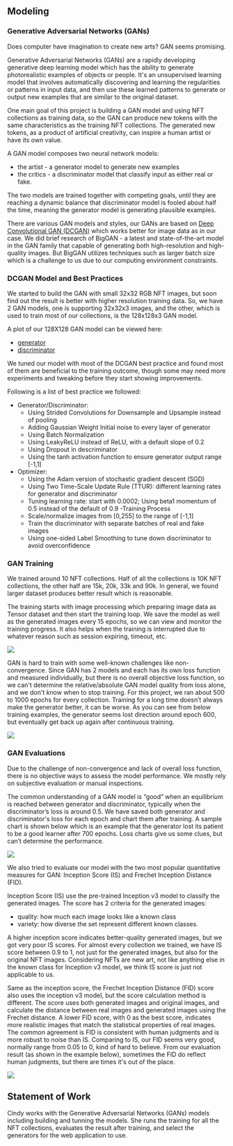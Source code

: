## Modeling

### Generative Adversarial Networks (GANs)
Does computer have imagination to create new arts? GAN seems promising. 

Generative Adversarial Networks (GANs) are a rapidly developing generative deep learning model which has the ability to generate photorealistic examples of objects or people. It's an unsupervised learning model that involves automatically discovering and learning the regularities or patterns in input data, and then use these learned patterns to generate or output new examples that are similar to the original dataset.

One main goal of this project is building a GAN model and using NFT collections as training data, so the GAN can produce new tokens with the same characteristics as the training NFT collections. The generated new tokens, as a product of artificial creativity, can inspire a human artist or have its own value.

A GAN model composes two neural network models:
- the artist - a generator model to generate new examples
- the critics - a discriminator model that classify input as either real or fake. 

The two models are trained together with competing goals, until they are reaching a dynamic balance that discriminator model is fooled about half the time, meaning the generator model is generating plausible examples.

There are various GAN models and styles, our GANs are based on [Deep Convolutional GAN (DCGAN)](https://www.tensorflow.org/tutorials/generative/dcgan) which works better for image data as in our case. We did brief research of BigGAN - a latest and state-of-the-art model in the GAN family that capable of generating both high-resolution and high-quality images. But BigGAN utilizes techniques such as larger batch size which is a challenge to us due to our computing environment constraints.

### DCGAN Model and Best Practices
We started to build the GAN with small 32x32 RGB NFT images, but soon find out the result is better with higher resolution training data. So, we have 2 GAN models, one is supporting 32x32x3 images, and the other, which is used to train
most of our collections, is the 128x128x3 GAN model.

A plot of our 128X128 GAN model can be viewed here:
- [generator](https://github.com/snowshine/NFTCreators/blob/main/docs/generator_plot.png)
- [discriminator](https://github.com/snowshine/NFTCreators/blob/main/docs/discriminator_plot.png)

We tuned our model with most of the DCGAN best practice and found most of them are beneficial to the training outcome, though some may need more experiments and tweaking before they start showing improvements. 

Following is a list of best practice we followed:
- Generator/Discriminator:
    - Using Strided Convolutions for Downsample and Upsample instead of pooling
    - Adding Gaussian Weight Initial noise to every layer of generator
    - Using Batch Normalization
    - Using LeakyReLU instead of ReLU, with a default slope of 0.2
    - Using Dropout in descriminator
    - Using the tanh activation function to ensure generator output range [-1,1]
- Optimizer:
    - Using the Adam version of stochastic gradient descent (SGD)
    - Using Two Time-Scale Update Rule (TTUR): different learning rates for generator and discriminator
    - Tuning learning rate: start with 0.0002; Using beta1 momentum of 0.5 instead of the default of 0.9
-Training Process
    - Scale/normalize images from [0,255] to the range of [-1,1]    
    - Train the discriminator with separate batches of real and fake images
    - Using one-sided Label Smoothing to tune down discriminator to avoid overconfidence

### GAN Training

We trained around 10 NFT collections. Half of all the collections is 10K NFT collections, the other half are 15k, 20k, 33k and 90k. In general, we found larger dataset produces better result which is reasonable. 

The training starts with image processing which preparing image data as Tensor dataset and then start the training loop. We save the model as well as the generated images every 15 epochs, so we can view and monitor the training progress. It also helps when the training is interrupted due to whatever reason such as session expiring, timeout, etc.

<img src="https://github.com/snowshine/NFTCreators/blob/main/docs/gan_train_flow.JPG">

GAN is hard to train with some well-known challenges like non-convergence. Since GAN has 2 models and each has its own loss function and measured individually, but there is no overall objective loss function, so we can't determine the relative/absolute GAN model quality from loss alone, and we don't know when to stop training. For this project, we ran about 500 to 1000 epochs for every collection. Training for a long time doesn’t always make the generator better, it can be worse. As you can see from below training examples, the generator seems lost direction around epoch 600, but eventually get back up again after continuous training.

<img src="https://github.com/snowshine/NFTCreators/blob/main/docs/gan_training.jpg">

### GAN Evaluations

Due to the challenge of non-convergence and lack of overall loss function, there is no objective ways to assess the model performance. We mostly rely on subjective evaluation or manual inspections. 

The common understanding of a GAN model is “good” when an equilibrium is reached between generator and discriminator, typically when the discriminator’s loss is around 0.5. We have saved both generator and discriminator's loss for each epoch and chart them after training. A sample chart is shown below which is an example that the generator lost its patient to be a good learner after 700 epochs. Loss charts give us some clues, but can’t determine the performance.

<img src="https://github.com/snowshine/NFTCreators/blob/main/docs/training_loss_chart.JPG">

We also tried to evaluate our model with the two most popular quantitative measures for GAN: Inception Score (IS) and Frechet Inception Distance (FID).

Inception Score (IS) use the pre-trained Inception v3 model to classify the generated images. The score has 2 criteria for the generated images:
- quality: how much each image looks like a known class
- variety: how diverse the set represent different known classes.

A higher inception score indicates better-quality generated images, but we got very poor IS scores. For almost every collection we trained, we have IS score between 0.9 to 1, not just for the generated images, but also for the original NFT images. Considering NFTs are new art, not like anything else in the known class for Inception v3 model, we think IS score is just not applicable to us.

Same as the inception score, the Frechet Inception Distance (FID) score also uses the inception v3 model, but the score calculation method is different. The score uses both generated images and original images, and calculate the distance between real images and generated images using the Frechet distance. A lower FID score, with 0 as the best score, indicates more realistic images that match the statistical properties of real images. The common agreement is FID is consistent with human judgments and is more robust to noise than IS. Comparing to IS, our FID seems very good, normally range from 0.05 to 0, kind of hard to believe. From our evaluation result (as shown in the example below), sometimes the FID do reflect human judgments, but there are times it's out of the place.

<img src="https://github.com/snowshine/NFTCreators/blob/main/docs/gan_evaluation.jpg">



## Statement of Work

Cindy works with the Generative Adversarial Networks (GANs) models including  building and tunning the models. She runs the training for all the NFT collections, evaluates the result after training, and select the generators for the web application to use.

